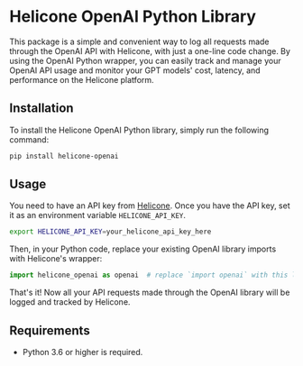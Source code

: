 # Helicone OpenAI Python Library

This package is a simple and convenient way to log all requests made through the OpenAI API with Helicone, with just a one-line code change. By using the  OpenAI Python wrapper, you can easily track and manage your OpenAI API usage and monitor your GPT models' cost, latency, and performance on the Helicone platform.

## Installation

To install the Helicone OpenAI Python library, simply run the following command:

```bash
pip install helicone-openai
```

## Usage
You need to have an API key from [Helicone](https://www.helicone.ai/). Once you have the API key, set it as an environment variable `HELICONE_API_KEY`.

```bash
export HELICONE_API_KEY=your_helicone_api_key_here
```

Then, in your Python code, replace your existing OpenAI library imports with Helicone's wrapper:

```python
import helicone_openai as openai  # replace `import openai` with this line
```

That's it! Now all your API requests made through the OpenAI library will be logged and tracked by Helicone.

## Requirements
- Python 3.6 or higher is required.

[1]: https://www.helicone.ai/